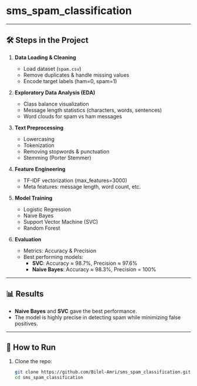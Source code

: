 # sms_spam_classification

---

## 🛠️ Steps in the Project

1. **Data Loading & Cleaning**
   - Load dataset (`spam.csv`)
   - Remove duplicates & handle missing values
   - Encode target labels (ham=0, spam=1)

2. **Exploratory Data Analysis (EDA)**
   - Class balance visualization
   - Message length statistics (characters, words, sentences)
   - Word clouds for spam vs ham messages

3. **Text Preprocessing**
   - Lowercasing
   - Tokenization
   - Removing stopwords & punctuation
   - Stemming (Porter Stemmer)

4. **Feature Engineering**
   - TF-IDF vectorization (max_features=3000)
   - Meta features: message length, word count, etc.

5. **Model Training**
   - Logistic Regression
   - Naive Bayes
   - Support Vector Machine (SVC)
   - Random Forest

6. **Evaluation**
   - Metrics: Accuracy & Precision
   - Best performing models:  
     - **SVC**: Accuracy ≈ 98.7%, Precision ≈ 97.6%  
     - **Naive Bayes**: Accuracy ≈ 98.3%, Precision = 100%  

---

## 📊 Results
- **Naive Bayes** and **SVC** gave the best performance.  
- The model is highly precise in detecting spam while minimizing false positives.

---

## 🚀 How to Run

1. Clone the repo:
   ```bash
   git clone https://github.com/Bilel-Amri/sms_spam_classification.git
   cd sms_spam_classification

